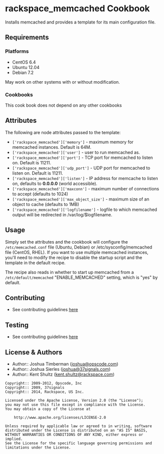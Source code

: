 rackspace_memcached Cookbook
==================

Installs memcached and provides a template for its main configuration file.

Requirements
------------

### Platforms
- CentOS 6.4
- Ubuntu 12.04
- Debian 7.2

May work on other systems with or without modification.

### Cookbooks
This cook book does not depend on any other cookbooks

Attributes
----------
The following are node attributes passed to the template:

- `['rackspace_memcached']['memory']` - maximum memory for memcached instances. Default is 64M.
- `['rackspace_memcached']['user']` - user to run memcached as.
- `['rackspace_memcached']['port']` - TCP port for memcached to listen on. Default is 11211.
- `['rackspace_memcached']['udp_port']` - UDP port for memcached to listen on. Default is 11211.
- `['rackspace_memcached']['listen']` - IP address for memcache to listen on, defaults to **0.0.0.0** (world accessible).
- `['rackspace_memcached']['maxconn']` - maximum number of connections to accept (defaults to 1024)
- `['rackspace_memcached']['max_object_size']` - maximum size of an object to cache (defaults to 1MB)
- `['rackspace_memcached']['logfilename']` - logfile to which memcached output will be redirected in /var/log/$logfilename.


Usage
-----
Simply set the attributes and the cookbook will configure the `/etc/memcached.conf` file (Ubuntu, Debian) or /etc/sysconfig/memcached file (CentOS, RHEL). If you want to use multiple memcached instances, you'll need to modify the recipe to disable the startup script and the template in the default recipe.

The recipe also reads in whether to start up memcached from a `/etc/default/memcached` "ENABLE_MEMCACHED" setting, which is "yes" by default.

Contributing
------------
* See contributing guidelines [here](https://github.com/rackspace-cookbooks/contributing/blob/master/CONTRIBUTING.md)

Testing
-------
* See contributing guidelines [here](https://github.com/rackspace-cookbooks/contributing/blob/master/CONTRIBUTING.md)

License & Authors
-----------------
- Author:: Joshua Timberman (<joshua@opscode.com>)
- Author:: Joshua Sierles (<joshua@37signals.com>)
- Author:: Kent Shultz (<kent.shultz@rackspace.com>)

```text
Copyright:: 2009-2012, Opscode, Inc
Copyright:: 2009, 37signals
Copyright:: 2014, Rackspace, US Inc.

Licensed under the Apache License, Version 2.0 (the "License");
you may not use this file except in compliance with the License.
You may obtain a copy of the License at

    http://www.apache.org/licenses/LICENSE-2.0

Unless required by applicable law or agreed to in writing, software
distributed under the License is distributed on an "AS IS" BASIS,
WITHOUT WARRANTIES OR CONDITIONS OF ANY KIND, either express or implied.
See the License for the specific language governing permissions and
limitations under the License.
```
